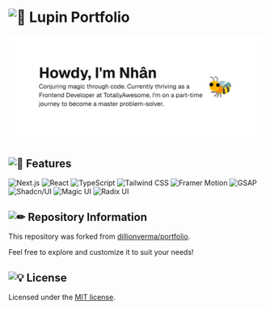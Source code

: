 # <img src="https://fonts.gstatic.com/s/e/notoemoji/latest/1f41d/512.gif" alt="🐝" width="32" height="32"> Lupin Portfolio

![Home Page](./app/opengraph-image.png)

## <img src="https://fonts.gstatic.com/s/e/notoemoji/latest/1f680/512.gif" alt="🚀" width="20" height="20"> Features

![Next.js](https://img.shields.io/badge/Next.js-000000?style=flat&logo=next.js&logoColor=white)
![React](https://img.shields.io/badge/React-61DAFB?style=flat&logo=react&logoColor=black)
![TypeScript](https://img.shields.io/badge/TypeScript-007ACC?style=flat&logo=typescript&logoColor=white)
![Tailwind CSS](https://img.shields.io/badge/Tailwind_CSS-38B2AC?style=flat&logo=tailwind-css&logoColor=white)
![Framer Motion](https://img.shields.io/badge/Framer_Motion-0055FF?style=flat&logo=framer&logoColor=white)
![GSAP](https://img.shields.io/badge/GSAP-88CE02?style=flat&logo=greensock&logoColor=white)
![Shadcn/UI](https://img.shields.io/badge/Shadcn%20UI-252526?style=flat&logo=shadcn&logoColor=white)
![Magic UI](https://img.shields.io/badge/Magic%20UI-FF4B00?style=flat&logo=magic&logoColor=white)
![Radix UI](https://img.shields.io/badge/Radix%20UI-252526?style=flat&logo=radix-ui&logoColor=white)

## <img src="https://fonts.gstatic.com/s/e/notoemoji/latest/270f_fe0f/512.gif" alt="✏" width="20" height="20"> Repository Information

This repository was forked from [dillionverma/portfolio](https://github.com/dillionverma/portfolio).

Feel free to explore and customize it to suit your needs!

## <img src="https://fonts.gstatic.com/s/e/notoemoji/latest/1f4a1/512.gif" alt="💡" width="20" height="20"> License

Licensed under the [MIT license](https://github.com/dillionverma/portfolio/blob/main/LICENSE.md).
